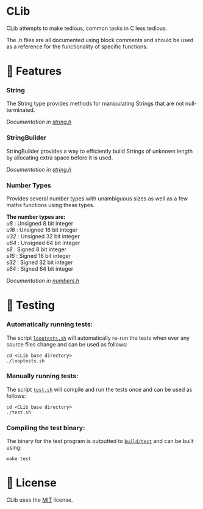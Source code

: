 # CLib
CLib attempts to make tedious, common tasks in C less tedious.

The .h files are all documented using block comments and should be used as a reference for the functionality of specific functions.



# :rocket: Features
### String
The String type provides methods for manipulating Strings that are not null-terminated.

_Documentation in [string.h](src/string.h#L63)_

### StringBuilder
StringBuilder provides a way to efficiently build Strings of unknown length by allocating extra space before it is used.

_Documentation in [string.h](src/string.h#L389)_

### Number Types
Provides several number types with unambiguous sizes as well as a few maths functions using these types.

**The number types are:** <br />
_u8_  : Unsigned 8 bit integer <br />
_u16_ : Unsigned 16 bit integer <br />
_u32_ : Unsigned 32 bit integer <br />
_u64_ : Unsigned 64 bit integer <br />
_s8_  : Signed 8 bit integer <br />
_s16_ : Signed 16 bit integer <br />
_s32_ : Signed 32 bit integer <br />
_s64_ : Signed 64 bit integer

_Documentation in [numbers.h](src/numbers.h)_



# :microscope: Testing
### Automatically running tests:
The script [`looptests.sh`](looptests.sh) will automatically re-run the tests when ever any source files change and can be used as follows:
```
cd <CLib base directory>
./looptests.sh
```

### Manually running tests:
The script [`test.sh`](test.sh) will compile and run the tests once and can be used as follows:
```
cd <CLib base directory>
./test.sh
```

### Compiling the test binary:
The binary for the test program is outputted to [`build/test`](build/test) and can be built using:
```
make test
```


# :book: License
CLib uses the [MIT](https://choosealicense.com/licenses/mit/) license.